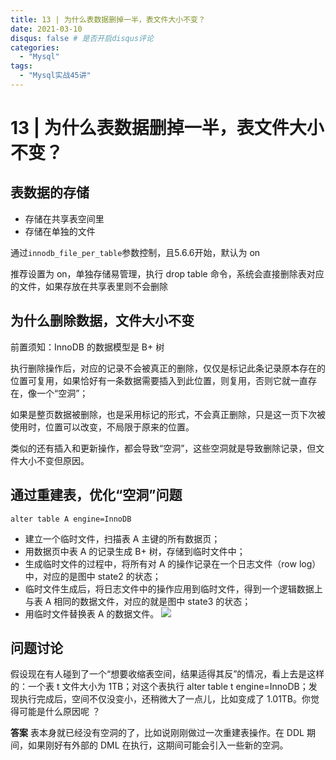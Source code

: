 ```yaml
---
title: 13 | 为什么表数据删掉一半，表文件大小不变？
date: 2021-03-10
disqus: false # 是否开启disqus评论
categories:
  - "Mysql"
tags:
  - "Mysql实战45讲"
---
```


<!--more-->

# 13 | 为什么表数据删掉一半，表文件大小不变？

## 表数据的存储
* 存储在共享表空间里
* 存储在单独的文件

通过`innodb_file_per_table`参数控制，且5.6.6开始，默认为 on

推荐设置为 on，单独存储易管理，执行 drop table 命令，系统会直接删除表对应的文件，如果存放在共享表里则不会删除

## 为什么删除数据，文件大小不变
前置须知：InnoDB 的数据模型是 B+ 树

执行删除操作后，对应的记录不会被真正的删除，仅仅是标记此条记录原本存在的位置可复用，如果恰好有一条数据需要插入到此位置，则复用，否则它就一直存在，像一个“空洞”；

如果是整页数据被删除，也是采用标记的形式，不会真正删除，只是这一页下次被使用时，位置可以改变，不局限于原来的位置。

类似的还有插入和更新操作，都会导致“空洞”，这些空洞就是导致删除记录，但文件大小不变但原因。

## 通过重建表，优化“空洞”问题
`alter table A engine=InnoDB`

* 建立一个临时文件，扫描表 A 主键的所有数据页；
* 用数据页中表 A 的记录生成 B+ 树，存储到临时文件中；
* 生成临时文件的过程中，将所有对 A 的操作记录在一个日志文件（row log）中，对应的是图中 state2 的状态；
* 临时文件生成后，将日志文件中的操作应用到临时文件，得到一个逻辑数据上与表 A 相同的数据文件，对应的就是图中 state3 的状态；
* 用临时文件替换表 A 的数据文件。
![](https://static001.geekbang.org/resource/image/2d/f0/2d1cfbbeb013b851a56390d38b5321f0.png)

## 问题讨论
假设现在有人碰到了一个“想要收缩表空间，结果适得其反”的情况，看上去是这样的：一个表 t 文件大小为 1TB；对这个表执行 alter table t engine=InnoDB；发现执行完成后，空间不仅没变小，还稍微大了一点儿，比如变成了 1.01TB。你觉得可能是什么原因呢 ？

**答案**
表本身就已经没有空洞的了，比如说刚刚做过一次重建表操作。在 DDL 期间，如果刚好有外部的 DML 在执行，这期间可能会引入一些新的空洞。